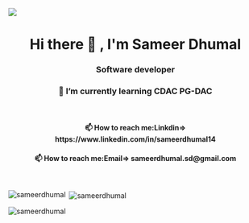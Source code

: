 ![](https://komarev.com/ghpvc/?username=SameerDhumal)
<h1 align="center"> Hi there 👋 , I'm Sameer Dhumal</h1>
<h3 align="center">Software developer</h3>
<h3 align="center">🌱 I’m currently learning CDAC PG-DAC</h3><br>
 <h4 align="center">📫 How to reach me:Linkdin=> https://www.linkedin.com/in/sameerdhumal14</h4>
 <h4 align="center">📫 How to reach me:Email=> sameerdhumal.sd@gmail.com </h4><br>
 <p><img align="left" src="https://github-readme-stats.vercel.app/api/top-langs?username=sameerdhumal&show_icons=true&locale=en&layout=compact" alt="sameerdhumal" /></p>

<p>&nbsp;<img align="center" src="https://github-readme-stats.vercel.app/api?username=sameerdhumal&show_icons=true&locale=en" alt="sameerdhumal" /></p>

<p><img align="center" src="https://github-readme-streak-stats.herokuapp.com/?user=sameerdhumal&" alt="sameerdhumal" /></p>
<!--
**sameerdhumal/sameerdhumal** is a ✨ _special_ ✨ repository because its `README.md` (this file) appears on your GitHub profile.
Here are some ideas to get you started:
- 🔭 I’m currently working on ...
- 🌱 I’m currently learning ...
- 👯 I’m looking to collaborate on ...
- 🤔 I’m looking for help with ...
- 💬 Ask me about ...
- 📫 How to reach me: ...
- 😄 Pronouns: ...
- ⚡ Fun fact: ...
-->
